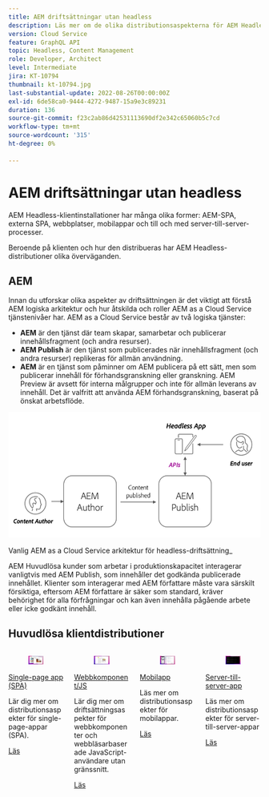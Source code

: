 ```yaml
---
title: AEM driftsättningar utan headless
description: Läs mer om de olika distributionsaspekterna för AEM Headless-appar.
version: Cloud Service
feature: GraphQL API
topic: Headless, Content Management
role: Developer, Architect
level: Intermediate
jira: KT-10794
thumbnail: kt-10794.jpg
last-substantial-update: 2022-08-26T00:00:00Z
exl-id: 6de58ca0-9444-4272-9487-15a9e3c89231
duration: 136
source-git-commit: f23c2ab86d42531113690df2e342c65060b5c7cd
workflow-type: tm+mt
source-wordcount: '315'
ht-degree: 0%

---
```


# AEM driftsättningar utan headless

AEM Headless-klientinstallationer har många olika former: AEM-SPA, externa SPA, webbplatser, mobilappar och till och med server-till-server-processer.

Beroende på klienten och hur den distribueras har AEM Headless-distributioner olika överväganden.

## AEM

Innan du utforskar olika aspekter av driftsättningen är det viktigt att förstå AEM logiska arkitektur och hur åtskilda och roller AEM as a Cloud Service tjänstenivåer har. AEM as a Cloud Service består av två logiska tjänster:

+ __AEM__ är den tjänst där team skapar, samarbetar och publicerar innehållsfragment (och andra resurser).
+ __AEM Publish__ är den tjänst som publicerades när innehållsfragment (och andra resurser) replikeras för allmän användning.
+ __AEM__ är en tjänst som påminner om AEM publicera på ett sätt, men som publicerar innehåll för förhandsgranskning eller granskning. AEM Preview är avsett för interna målgrupper och inte för allmän leverans av innehåll. Det är valfritt att använda AEM förhandsgranskning, baserat på önskat arbetsflöde.

![AEM](./assets/overview/aem-service-architecture.png)

Vanlig AEM as a Cloud Service arkitektur för headless-driftsättning_

AEM Huvudlösa kunder som arbetar i produktionskapacitet interagerar vanligtvis med AEM Publish, som innehåller det godkända publicerade innehållet. Klienter som interagerar med AEM författare måste vara särskilt försiktiga, eftersom AEM författare är säker som standard, kräver behörighet för alla förfrågningar och kan även innehålla pågående arbete eller icke godkänt innehåll.

## Huvudlösa klientdistributioner

<div class="columns is-multiline">
    <!-- Single-page App (SPA) -->
    <div class="column is-half-tablet is-half-desktop is-one-third-widescreen" aria-label="Single-page App (SPA)" tabindex="0">
       <div class="card">
           <div class="card-image">
               <figure class="image is-16by9">
                   <a href="./spa.md" title="Single-page App (SPA)" tabindex="-1">
                       <img class="is-bordered-r-small" src="./assets/spa/spa-card.png" alt="Single-page apps (SPA)">
                   </a>
               </figure>
           </div>
           <div class="card-content is-padded-small">
               <div class="content">
                   <p class="headline is-size-6 has-text-weight-bold"><a href="./spa.md" title="Single-page App (SPA)">Single-page app (SPA)</a></p>
                   <p class="is-size-6">Lär dig mer om distributionsaspekter för single-page-appar (SPA).</p>
                   <a href="./spa.md" class="spectrum-Button spectrum-Button--outline spectrum-Button--primary spectrum-Button--sizeM">
                       <span class="spectrum-Button-label has-no-wrap has-text-weight-bold">Läs</span>
                   </a>
               </div>
           </div>
       </div>
    </div>
<!-- Web component/JS -->
<div class="column is-half-tablet is-half-desktop is-one-third-widescreen" aria-label="Web component/JS" tabindex="0">
   <div class="card">
       <div class="card-image">
           <figure class="image is-16by9">
               <a href="./web-component.md" title="Webbkomponent/JS" tabindex="-1">
                   <img class="is-bordered-r-small" src="./assets/web-component/web-component-card.png" alt="Webbkomponent/JS">
               </a>
           </figure>
       </div>
       <div class="card-content is-padded-small">
           <div class="content">
               <p class="headline is-size-6 has-text-weight-bold"><a href="./web-component.md" title="Webbkomponent/JS">Webbkomponent/JS</a></p>
               <p class="is-size-6">Lär dig mer om driftsättningsaspekter för webbkomponenter och webbläsarbaserade JavaScript-användare utan gränssnitt.</p>
               <a href="./web-component.md" class="spectrum-Button spectrum-Button--outline spectrum-Button--primary spectrum-Button--sizeM">
                   <span class="spectrum-Button-label has-no-wrap has-text-weight-bold">Läs</span>
               </a>
           </div>
       </div>
   </div>
</div>
<!-- Mobile apps -->
<div class="column is-half-tablet is-half-desktop is-one-third-widescreen" aria-label="Mobile apps" tabindex="0">
   <div class="card">
       <div class="card-image">
           <figure class="image is-16by9">
               <a href="./mobile.md" title="Mobilappar" tabindex="-1">
                   <img class="is-bordered-r-small" src="./assets/mobile/mobile-card.png" alt="Mobilappar">
               </a>
           </figure>
       </div>
       <div class="card-content is-padded-small">
           <div class="content">
               <p class="headline is-size-6 has-text-weight-bold"><a href="./mobile.md" title="Mobilappar">Mobilapp</a></p>
               <p class="is-size-6">Läs mer om distributionsaspekter för mobilappar.</p>
               <a href="./mobile.md" class="spectrum-Button spectrum-Button--outline spectrum-Button--primary spectrum-Button--sizeM">
                   <span class="spectrum-Button-label has-no-wrap has-text-weight-bold">Läs</span>
               </a>
           </div>
       </div>
   </div>
</div>
<!-- Server-to-server apps -->
<div class="column is-half-tablet is-half-desktop is-one-third-widescreen" aria-label="Server-to-server apps" tabindex="0">
   <div class="card">
       <div class="card-image">
           <figure class="image is-16by9">
               <a href="./server-to-server.md" title="Server-till-server-appar" tabindex="-1">
                   <img class="is-bordered-r-small" src="./assets/server-to-server/server-to-server-card.png" alt="Server-till-server-appar">
               </a>
           </figure>
       </div>
       <div class="card-content is-padded-small">
           <div class="content">
               <p class="headline is-size-6 has-text-weight-bold"><a href="./server-to-server.md" title="Server-till-server-appar">Server-till-server-app</a></p>
               <p class="is-size-6">Läs mer om distributionsaspekter för server-till-server-appar</p>
               <a href="./server-to-server.md" class="spectrum-Button spectrum-Button--outline spectrum-Button--primary spectrum-Button--sizeM">
                   <span class="spectrum-Button-label has-no-wrap has-text-weight-bold">Läs</span>
               </a>
           </div>
       </div>
   </div>
</div>
</div>
